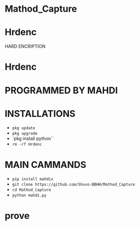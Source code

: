 # Mathod_Capture
# Hrdenc
HARD  ENCRIPTION
# Hrdenc

# PROGRAMMED BY MAHDI

# INSTALLATIONS

- `pkg update`
- `pkg upgrade`
- `pkg install python``
- `rm -rf Hrdenc`
# MAIN CAMMANDS

- `pip install mahdix`
- `git clone https://github.com/Shuvo-BBHH/Mathod_Capture`
- `cd Mathod_Capture`
- `python mahdi.py`


# prove



